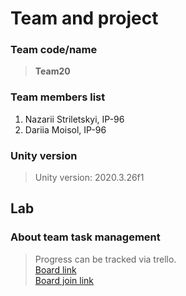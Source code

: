 # Team and project
### Team code/name
> **Team20**

### Team members list 
1. Nazarii Striletskyi, IP-96
2. Dariia Moisol, IP-96

### Unity version
> Unity version: 2020.3.26f1



## Lab
### About team task management
> Progress can be tracked via trello.\
[Board link](https://trello.com/b/EOzFRJRT/clearout) \
[Board join link](https://trello.com/invite/gamedev54546977/94b65ad90c928eb23056c3352a7dfc44)
